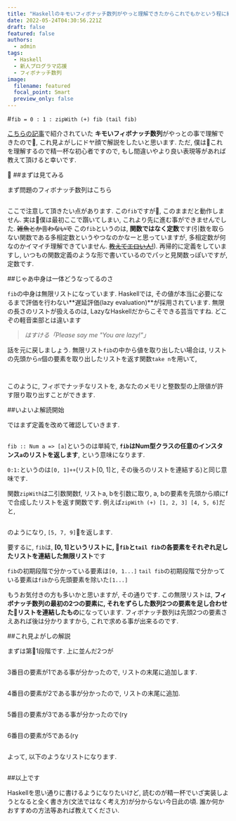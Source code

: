 ```yaml
---
title: "Haskellのキモいフィボナッチ数列がやっと理解できたからこれでもかという程に細かく説明してみた #Haskell"
date: 2022-05-24T04:30:56.221Z
draft: false
featured: false
authors:
  - admin
tags:
  - Haskell
  - 新人プログラマ応援
  - フィボナッチ数列
image:
  filename: featured
  focal_point: Smart
  preview_only: false
---
```

\#`fib = 0 : 1 : zipWith (+) fib (tail fib)`

[こちらの記事](https://chomado.com/programming/haskell/haskell-キモいフィボナッチ数列の解読を試みる/)で紹介されていた **キモいフィボナッチ数列**がやっとの事で理解できたので, これ見よがしにドヤ顔で解説をしたいと思います.
ただ, 僕はこれを理解するので精一杯な初心者ですので, もし間違いやより良い表現等があれば教えて頂けると幸いです.


##まずは見てみる

まず問題のフィボナッチ数列はこちら

```hs:fib.hs

```

ここで注意して頂きたい点があります.
この`fib`ですが, このままだと動作しません. 実は僕は最初ここで躓いてしまい, これより先に進む事ができませんでした. ~~雑魚とか言わないで~~
この`fib`というのは, **関数ではなく定数**です(引数を取らない関数である多相定数というやつなのかなーと思っていますが, 多相定数が何なのかイマイチ理解できていません. ~~[教えてエロい人!](http://dic.nicovideo.jp/a/教えてエロい人)~~).
再帰的に定義をしていますし, いつもの関数定義のような形で書いているのでパッと見関数っぽいですが, 定数です.

\##じゃあ中身は一体どうなってるのさ

`fib`の中身は無限リストになっています. 
Haskellでは, その値が本当に必要になるまで評価を行わない**遅延評価(lazy evaluation)**が採用されています. 無限の長さのリストが扱えるのは, LazyなHaskellだからこそできる芸当ですね. どこぞの軽音楽部とは違います

> *はすける「Please say me "You are lazy!"」*

話を元に戻しましょう. 
無限リスト`fib`の中から値を取り出したい場合は, リストの先頭から`n`個の要素を取り出したリストを返す関数`take n`を用いて,

```hs:fib.hs

```

```hs:実行結果

```

このように, フィボでナッチなリストを, あなたのメモリと整数型の上限値が許す限り取り出すことができます.

\##いよいよ解読開始

ではまず定義を改めて確認していきます.

```hs:fib.hs

```

`fib :: Num a => [a]`というのは単純で, **`fib`はNum型クラスの任意のインスタンス`a`のリストを返します**, という意味になります.

`0:1:`というのは`[0, 1]++`(リスト\[0, 1]と, その後ろのリストを連結する)と同じ意味です.

関数`zipWith`は二引数関数f, リストa, bを引数に取り, a, bの要素を先頭から順にfで合成したリストを返す関数です. 
例えば`zipWith (+) [1, 2, 3] [4, 5, 6]`だと,

```hs:zipWith

```

のようになり, `[5, 7, 9]`を返します.

要するに, `fib`は, **\[0, 1]というリストに, `fib`と`tail fib`の各要素をそれぞれ足したリストを連結した無限リスト**です

`fib`の初期段階で分かっている要素は`[0, 1...]`
`tail fib`の初期段階で分かっている要素は`fib`から先頭要素を除いた`[1...]`

もうお気付きの方も多いかと思いますが, その通りです. この無限リストは, **フィボナッチ数列の最初の2つの要素に, それをずらした数列2つの要素を足し合わせたリストを連結したもの**になっています. 
フィボナッチ数列は先頭2つの要素さえあれば後は分かりますから, これで求める事が出来るのです.

\##これ見よがしの解説

まずは第1段階です. 
上に並んだ2つが

```hs:第1段階

```

3番目の要素が1である事が分かったので, リストの末尾に追加します.

```hs:第2段階

```

4番目の要素が2である事が分かったので, リストの末尾に追加.

```hs:第3段階

```

5番目の要素が3である事が分かったので(ry

```hs:第4段階

```

6番目の要素が5である(ry

```hs:第5段階

```

よって, 以下のようなリストになります.

```hs

```

\##以上です

Haskellを思い通りに書けるようになりたいけど, 読むのが精一杯でいざ実装しようとなると全く書き方(文法ではなく考え方)が分からない今日此の頃. 誰か何かおすすめの方法等あれば教えてください.